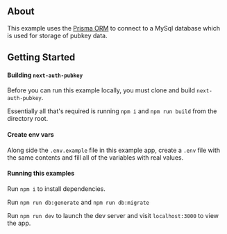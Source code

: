 ## About

This example uses the [Prisma ORM](https://www.prisma.io/) to connect to a MySql database which is used for storage of pubkey data.

## Getting Started

#### Building `next-auth-pubkey`

Before you can run this example locally, you must clone and build `next-auth-pubkey`.

Essentially all that's required is running `npm i` and `npm run build` from the directory root.

#### Create env vars

Along side the `.env.example` file in this example app, create a `.env` file with the same contents and fill all of the variables with real values.

#### Running this examples

Run `npm i` to install dependencies.

Run `npm run db:generate` and `npm run db:migrate`

Run `npm run dev` to launch the dev server and visit `localhost:3000` to view the app.
